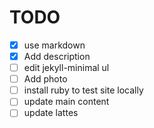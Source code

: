 # TODO
- [x] use markdown
- [x] Add description
- [ ] edit jekyll-minimal ul
- [ ] Add photo
- [ ] install ruby to test site locally
- [ ] update main content
- [ ] update lattes
